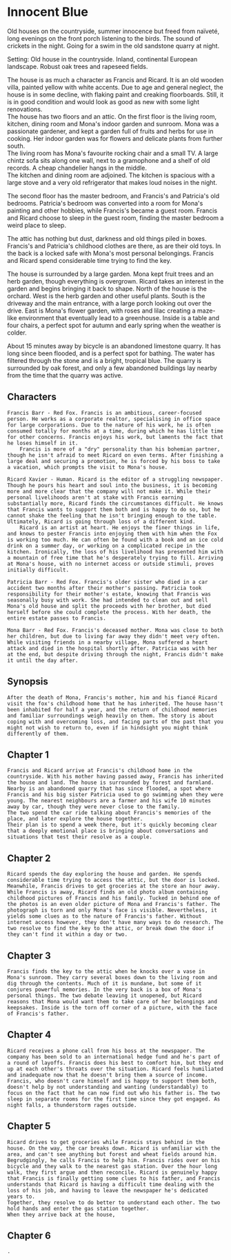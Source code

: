
# Innocent Blue

Old houses on the countryside, summer innocence but freed from naïveté, long evenings on the front porch listening to the birds. The sound of crickets in the night. Going for a swim in the old sandstone quarry at night.

Setting: Old house in the countryside. Inland, continental European landscape. Robust oak trees and rapeseed fields.

The house is as much a character as Francis and Ricard. It is an old wooden villa, painted yellow with white accents. Due to age and general neglect, the house is in some decline, with flaking paint and creaking floorboards. Still, it is in good condition and would look as good as new with some light renovations.</br>
The house has two floors and an attic. On the first floor is the living room, kitchen, dining room and Mona's indoor garden and sunroom. Mona was a passionate gardener, and kept a garden full of fruits and herbs for use in cooking. Her indoor garden was for flowers and delicate plants from further south.</br>
The living room has Mona's favourite rocking chair and a small TV. A large chintz sofa sits along one wall, next to a gramophone and a shelf of old records. A cheap chandelier hangs in the middle.</br>
The kitchen and dining room are adjoined. The kitchen is spacious with a large stove and a very old refrigerator that makes loud noises in the night.

The second floor has the master bedroom, and Francis's and Patricia's old bedrooms. Patricia's bedroom was converted into a room for Mona's painting and other hobbies, while Francis's became a guest room. Francis and Ricard choose to sleep in the guest room, finding the master bedroom a weird place to sleep.

The attic has nothing but dust, darkness and old things piled in boxes. Francis's and Patricia's childhood clothes are there, as are their old toys. In the back is a locked safe with Mona's most personal belongings. Francis and Ricard spend considerable time trying to find the key.

The house is surrounded by a large garden. Mona kept fruit trees and an herb garden, though everything is overgrown. Ricard takes an interest in the garden and begins bringing it back to shape. North of the house is the orchard. West is the herb garden and other useful plants. South is the driveway and the main entrance, with a large porch looking out over the drive. East is Mona's flower garden, with roses and lilac creating a maze-like environment that eventually lead to a greenhouse. Inside is a table and four chairs, a perfect spot for autumn and early spring when the weather is colder.

About 15 minutes away by bicycle is an abandoned limestone quarry. It has long since been flooded, and is a perfect spot for bathing. The water has filtered through the stone and is a bright, tropical blue. The quarry is surrounded by oak forest, and only a few abandoned buildings lay nearby from the time that the quarry was active.

## Characters

    Francis Barr - Red Fox. Francis is an ambitious, career-focused person. He works as a corporate realtor, specialising in office space for large corporations. Due to the nature of his work, he is often consumed totally for months at a time, during which he has little time for other concerns. Francis enjoys his work, but laments the fact that he loses himself in it.
        Francis is more of a "dry" personality than his bohemian partner, though he isn't afraid to meet Ricard on even terms. After finishing a large deal and securing a promotion, he is forced by his boss to take a vacation, which prompts the visit to Mona's house.

    Ricard Xavier - Human. Ricard is the editor of a struggling newspaper. Though he pours his heart and soul into the business, it is becoming more and more clear that the company will not make it. While their personal livelihoods aren't at stake with Francis earning substantially more, Ricard finds the circumstances difficult. He knows that Francis wants to support them both and is happy to do so, but he cannot shake the feeling that he isn't bringing enough to the table. Ultimately, Ricard is going through loss of a different kind.
        Ricard is an artist at heart. He enjoys the finer things in life, and knows to pester Francis into enjoying them with him when the Fox is working too much. He can often be found with a book and an ice cold drink on a summer day, or working on a complicated recipe in the kitchen. Ironically, the loss of his livelihood has presented him with a mountain of free time that he's desperately trying to fill. Arriving at Mona's house, with no internet access or outside stimuli, proves initially difficult.

    Patricia Barr - Red Fox. Francis's older sister who died in a car accident two months after their mother's passing. Patricia took responsibility for their mother's estate, knowing that Francis was seasonally busy with work. She had intended to clean out and sell Mona's old house and split the proceeds with her brother, but died herself before she could complete the process. With her death, the entire estate passes to Francis.

    Mona Barr - Red Fox. Francis's deceased mother. Mona was close to both her children, but due to living far away they didn't meet very often. While visiting friends in a nearby village, Mona suffered a heart attack and died in the hospital shortly after. Patricia was with her at the end, but despite driving through the night, Francis didn't make it until the day after.

## Synopsis 

    After the death of Mona, Francis's mother, him and his fiancé Ricard visit the fox's childhood home that he has inherited. The house hasn't been inhabited for half a year, and the return of childhood memories and familiar surroundings weigh heavily on them. The story is about coping with and overcoming loss, and facing parts of the past that you might not wish to return to, even if in hindsight you might think differently of them.

## Chapter 1

    Francis and Ricard arrive at Francis's childhood home in the countryside. With his mother having passed away, Francis has inherited the house and land. The house is surrounded by forest and farmland. Nearby is an abandoned quarry that has since flooded, a spot where Francis and his big sister Patricia used to go swimming when they were young. The nearest neighbours are a farmer and his wife 10 minutes away by car, though they were never close to the family.
    The two spend the car ride talking about Francis's memories of the place, and later explore the house together.
    Their plan is to spend a week there, but it's quickly becoming clear that a deeply emotional place is bringing about conversations and situations that test their resolve as a couple.

## Chapter 2

    Ricard spends the day exploring the house and garden. He spends considerable time trying to access the attic, but the door is locked. Meanwhile, Francis drives to get groceries at the store an hour away.
    While Francis is away, Ricard finds an old photo album containing childhood pictures of Francis and his family. Tucked in behind one of the photos is an even older picture of Mona and Francis's father. The photograph is torn and only Mona's face is visible. Nevertheless, it yields some clues as to the nature of Francis's father. Without internet access however, they don't have many ways to do research. The two resolve to find the key to the attic, or break down the door if they can't find it within a day or two.

## Chapter 3

    Francis finds the key to the attic when he knocks over a vase in Mona's sunroom. They carry several boxes down to the living room and dig through the contents. Much of it is mundane, but some of it conjures powerful memories. In the very back is a box of Mona's personal things. The two debate leaving it unopened, but Ricard reasons that Mona would want them to take care of her belongings and keepsakes. Inside is the torn off corner of a picture, with the face of Francis's father. 

## Chapter 4

    Ricard receives a phone call from his boss at the newspaper. The company has been sold to an international hedge fund and he's part of a round of layoffs. Francis does his best to comfort him, but they end up at each other's throats over the situation. Ricard feels humiliated and inadequate now that he doesn't bring them a source of income. Francis, who doesn't care himself and is happy to support them both, doesn't help by not understanding and wanting (understandably) to focus on the fact that he can now find out who his father is. The two sleep in separate rooms for the first time since they got engaged. As night falls, a thunderstorm rages outside.

## Chapter 5

    Ricard drives to get groceries while Francis stays behind in the house. On the way, the car breaks down. Ricard is unfamiliar with the area, and can't see anything but forest and wheat fields around him. Begrudgingly, he calls Francis to help him. Francis rides over on his bicycle and they walk to the nearest gas station. Over the hour long walk, they first argue and then reconcile. Ricard is genuinely happy that Francis is finally getting some clues to his father, and Francis understands that Ricard is having a difficult time dealing with the loss of his job, and having to leave the newspaper he's dedicated years to.
    Together, they resolve to do better to understand each other. The two hold hands and enter the gas station together.
    When they arrive back at the house, 

## Chapter 6

    .
